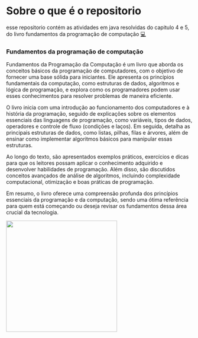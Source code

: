 # Sobre o que é o repositorio

esse repositorio contém as atividades em java resolvidas do capitulo 4 e 5, do livro fundamentos da programação de computação [💻](https://drive.google.com/file/d/1MWTShjGeyGTPoeVImLhxFDcUYBNt2bAB/view?usp=classroom_web&authuser=0)

### Fundamentos da programação de computação

Fundamentos da Programação da Computação é um livro que aborda os conceitos básicos da programação de computadores, com o objetivo de fornecer uma base sólida para iniciantes. Ele apresenta os 
princípios fundamentais da computação, como estruturas de dados, algoritmos e lógica de programação, e explora como os programadores podem usar esses conhecimentos para resolver problemas de 
maneira eficiente.

O livro inicia com uma introdução ao funcionamento dos computadores e à história da programação, seguido de explicações sobre os elementos essenciais das linguagens de programação, como 
variáveis, tipos de dados, operadores e controle de fluxo (condições e laços). Em seguida, detalha as principais estruturas de dados, como listas, pilhas, filas e árvores, além de ensinar como 
implementar algoritmos básicos para manipular essas estruturas.

Ao longo do texto, são apresentados exemplos práticos, exercícios e dicas para que os leitores possam aplicar o conhecimento adquirido e desenvolver habilidades de programação. Além disso, são 
discutidos conceitos avançados de análise de algoritmos, incluindo complexidade computacional, otimização e boas práticas de programação.

Em resumo, o livro oferece uma compreensão profunda dos princípios essenciais da programação e da computação, sendo uma ótima referência para quem está começando ou deseja revisar os fundamentos 
dessa área crucial da tecnologia.

<img src="https://m.media-amazon.com/images/I/81HITrV4GXL._AC_UF894,1000_QL80_.jpg" width="300">
